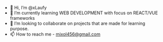- 👋 Hi, I’m @xLaufy
- 🌱 I’m currently learning WEB DEVELOPMENT with focus on REACT/VUE frameworks
- 💞️ I’m looking to collaborate on projects that are made for learning purpose.
- 📫 How to reach me - mixol456@gmail.com

<!---
xLaufy/xLaufy is a ✨ special ✨ repository because its `README.md` (this file) appears on your GitHub profile.
You can click the Preview link to take a look at your changes.
--->
